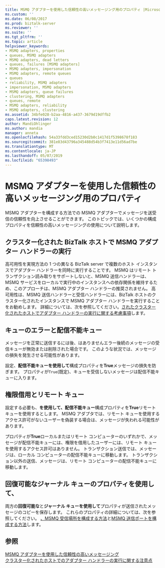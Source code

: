 ```yaml
---
title: MSMQ アダプターを使用した信頼性の高いメッセージング用のプロパティ |Microsoft Docs
ms.custom: ''
ms.date: 06/08/2017
ms.prod: biztalk-server
ms.reviewer: ''
ms.suite: ''
ms.tgt_pltfrm: ''
ms.topic: article
helpviewer_keywords:
- MSMQ adapters, properties
- queues, MSMQ adapters
- MSMQ adapters, dead letters
- queues, failures [MSMQ adapters]
- MSMQ adapters, impersonation
- MSMQ adapters, remote queues
- queues
- reliability, MSMQ adapters
- impersonation, MSMQ adapters
- MSMQ adapters, queue failures
- clustering, MSMQ adapters
- queues, remote
- MSMQ adapters, reliability
- MSMQ adapters, clustering
ms.assetid: 34bfe028-b2aa-4816-a437-3679d19dffb2
caps.latest.revision: 12
author: MandiOhlinger
ms.author: mandia
manager: anneta
ms.openlocfilehash: 54a33fdd3ced15230d2b0c1417d1f5398678f183
ms.sourcegitcommit: 381e83d43796a345488d54b3f7413e11d56ad7be
ms.translationtype: MT
ms.contentlocale: ja-JP
ms.lasthandoff: 05/07/2019
ms.locfileid: "65398493"
---
```

# <a name="properties-for-reliable-messaging-with-the-msmq-adapter"></a>MSMQ アダプターを使用した信頼性の高いメッセージング用のプロパティ
MSMQ アダプターを構成する方法での MSMQ アダプターでメッセージを送受信の信頼性を向上させることができます。 このトピックでは、いくつかの構成プロパティを信頼性の高いメッセージングの使用について説明します。  
  
## <a name="running-msmq-adapter-handlers-within-a-clustered-biztalk-host"></a>クラスター化された BizTalk ホストで MSMQ アダプター ハンドラーの実行  
 高可用性を実現方法の 1 つの異なる BizTalk server で複数のホスト インスタンスでアダプター ハンドラーを同時に実行することです。 MSMQ はリモート トランザクション読み取りをサポートしないと、MSMQ 送信ハンドラーは、MSMQ サービスをローカルで実行中のインスタンスへの依存関係を維持するため、このアプローチは、MSMQ アダプター ハンドラーの推奨されません。 高可用性は、MSMQ 送信ハンドラーと受信ハンドラーには、BizTalk ホストのクラスター化されたインスタンスで MSMQ アダプター ハンドラーを実行することをお勧めします。 詳細については、次を参照してください。[されたクラスター化されたホストでアダプター ハンドラーの実行に関する考慮事項](../core/considerations-for-running-adapter-handlers-within-a-clustered-host1.md)します。  
  
## <a name="queue-failure-and-the-dead-letter-queue"></a>キューのエラーと配信不能キュー  
 メッセージを正常に送信するには後、はありませんエラー後続のメッセージの受信キューが無効または削除された場合です。 このような状況では、メッセージの損失を発生させる可能性があります。  
  
 設定、**配信不能キューを使用して**構成プロパティを**True**メッセージの損失を防ぎます。 プロパティが`True`(既定)、キューを受信しないメッセージは配信不能キューに入ります。  
  
## <a name="impersonation-and-remote-queues"></a>権限借用とリモート キュー  
 設定する必要も、**を使用して、配信不能キュー**構成プロパティを**True**リモート キューを使用するとします。 MSMQ アダプタでは、リモート キューを使用するアクセス許可がないユーザーを偽装する場合は、メッセージが失われる可能性があります。  
  
 プロパティが**True**ローカルまたはリモート コンピューターのいずれかで、メッセージが配信不能キューには、権限を借用したユーザーには、リモート キューを使用するアクセス許可はありません。 トランザクション送信では、メッセージは、ローカル コンピューターの配信不能キューに移動します。 トランザクション以外の送信、メッセージは、リモート コンピューターの配信不能キューに移動します。  
  
## <a name="recoverable-and-use-journal-queue-properties"></a>回復可能なジャーナル キューのプロパティを使用して、  
 両方の**回復可能な**と**ジャーナル キューを使用して**プロパティが送信されたメッセージのコピーを保存します。 これらのプロパティの詳細については、次を参照してください。 [、MSMQ 受信場所を構成する方法](../core/how-to-configure-an-msmq-receive-location.md)と[MSMQ 送信ポートを構成する方法](../core/how-to-configure-an-msmq-send-port.md)します。  
  
## <a name="see-also"></a>参照  
 [MSMQ アダプターを使用した信頼性の高いメッセージング](../core/reliable-messaging-with-the-msmq-adapter.md)   
 [クラスター化されたホストでのアダプター ハンドラーの実行に関する注意点](../core/considerations-for-running-adapter-handlers-within-a-clustered-host1.md)